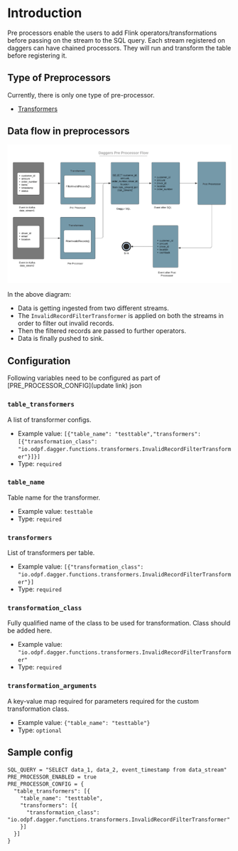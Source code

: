 # Introduction
Pre processors enable the users to add Flink operators/transformations before passing on the stream to the SQL query. Each stream registered on daggers can have chained processors. They will run and transform the table before registering it.

## Type of Preprocessors
Currently, there is only one type of pre-processor. 
* [Transformers](docs/../../guides/use_transformer.md)

## Data flow in preprocessors

<p align="center">
  <img src="../assets/pre-processor.png" />
</p>

In the above diagram:
* Data is getting ingested from two different streams.
* The `InvalidRecordFilterTransformer` is applied on both the streams in order to filter out invalid records.
* Then the filtered records are passed to further operators.
* Data is finally pushed to sink.
## Configuration

Following variables need to be configured as part of [PRE_PROCESSOR_CONFIG](update link) json

### `table_transformers`

A list of transformer configs.

* Example value: `[{"table_name": "testtable","transformers": [{"transformation_class": "io.odpf.dagger.functions.transformers.InvalidRecordFilterTransformer"}]}]`
* Type: `required`

### `table_name`

Table name for the transformer.

* Example value: `testtable`
* Type: `required`

### `transformers`

List of transformers per table.

* Example value: `[{"transformation_class": "io.odpf.dagger.functions.transformers.InvalidRecordFilterTransformer"}]`
* Type: `required`

### `transformation_class`

Fully qualified name of the class to be used for transformation. Class should be added here.

* Example value: `"io.odpf.dagger.functions.transformers.InvalidRecordFilterTransformer"`
* Type: `required`

### `transformation_arguments`

A key-value map required for parameters required for the custom transformation class.

* Example value: `{"table_name": "testtable"}`
* Type: `optional`

## Sample config
  ```properties
  SQL_QUERY = "SELECT data_1, data_2, event_timestamp from data_stream"
  PRE_PROCESSOR_ENABLED = true
  PRE_PROCESSOR_CONFIG = {
    "table_transformers": [{
      "table_name": "testtable",
      "transformers": [{
        "transformation_class": "io.odpf.dagger.functions.transformers.InvalidRecordFilterTransformer"
      }]
    }]
  }
  ```